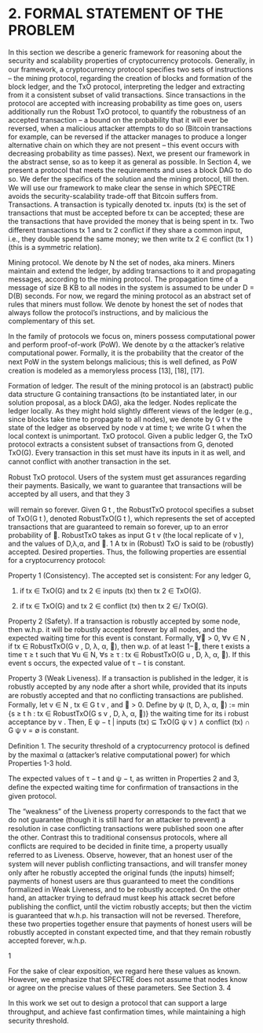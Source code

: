 # 2. FORMAL STATEMENT OF THE PROBLEM

In this section we describe a generic framework for reasoning about the security and scalability properties of cryptocurrency protocols. Generally, in our framework, a cryptocurrency protocol speciﬁes two sets of instructions – the mining protocol, regarding the creation of blocks and formation of the block ledger, and the TxO protocol, interpreting the ledger and extracting from it a consistent subset of valid transactions. Since transactions in the protocol are accepted with increasing probability as time goes on, users additionally run the Robust TxO protocol, to quantify the robustness of an accepted transaction – a bound on the probability that it will ever be reversed, when a malicious attacker attempts to do so (Bitcoin transactions for example, can be reversed if the attacker manages to produce a longer alternative chain on which they are not present – this event occurs with decreasing probability as time passes). Next, we present our framework in the abstract sense, so as to keep it as general as possible. In Section 4, we present a protocol that meets the requirements and uses a block DAG to do so. We defer the speciﬁcs of the solution and the mining protocol, till then. We will use our framework to make clear the sense in which SPECTRE avoids the security-scalability trade-off that Bitcoin suffers from. Transactions. A transaction is typically denoted tx. inputs (tx) is the set of transactions that must be accepted before tx can be accepted; these are the transactions that have provided the money that is being spent in tx. Two different transactions tx 1 and tx 2 conﬂict if they share a common input, i.e., they double spend the same money; we then write tx 2 ∈ conflict (tx 1 ) (this is a symmetric relation).

Mining protocol. We denote by N the set of nodes, aka miners. Miners maintain and extend the ledger, by adding transactions to it and propagating messages, according to the mining protocol. The propagation time of a message of size B KB to all nodes in the system is assumed to be under D = D(B) seconds. For now, we regard the mining protocol as an abstract set of rules that miners must follow. We denote by honest the set of nodes that always follow the protocol’s instructions, and by malicious the complementary of this set.

In the family of protocols we focus on, miners possess computational power and perform proof-of-work (PoW). We denote by α the attacker’s relative computational power. Formally, it is the probability that the creator of the next PoW in the system belongs malicious; this is well deﬁned, as PoW creation is modeled as a memoryless process [13], [18], [17].

Formation of ledger. The result of the mining protocol is an (abstract) public data structure G containing transactions (to be instantiated later, in our solution proposal, as a block DAG), aka the ledger. Nodes replicate the ledger locally. As they might hold slightly different views of the ledger (e.g., since blocks take time to propagate to all nodes), we denote by G t v the state of the ledger as observed by node v at time t; we write G t when the local context is unimportant. TxO protocol. Given a public ledger G, the TxO protocol extracts a consistent subset of transactions from G, denoted TxO(G). Every transaction in this set must have its inputs in it as well, and cannot conﬂict with another transaction in the set.

Robust TxO protocol. Users of the system must get assurances regarding their payments. Basically, we want to guarantee that transactions will be accepted by all users, and that they 3

will remain so forever. Given G t , the RobustTxO protocol speciﬁes a subset of TxO(G t ), denoted RobustTxO(G t ), which represents the set of accepted transactions that are guaranteed to remain so forever, up to an error probability of . RobustTxO takes as input G t v (the local replicate of v ), and the values of D,λ,α, and . 1 A tx in (Robust) TxO is said to be (robustly) accepted. Desired properties. Thus, the following properties are essential for a cryptocurrency protocol:

Property 1 (Consistency). The accepted set is consistent: For any ledger G,

1) if tx ∈ TxO(G) and tx 2 ∈ inputs (tx) then tx 2 ∈ TxO(G).

2) if tx ∈ TxO(G) and tx 2 ∈ conflict (tx) then tx 2 ∈/ TxO(G).

Property 2 (Safety). If a transaction is robustly accepted by some node, then w.h.p. it will be robustly accepted forever by all nodes, and the expected waiting time for this event is constant. Formally, ∀ > 0, ∀v ∈ N , if tx ∈ RobustTxO(G v , D, λ, α, ), then w.p. of at least 1−, there t exists a time τ ≥ t such that ∀u ∈ N, ∀s ≥ τ : tx ∈ RobustTxO(G u , D, λ, α, ). If this event s occurs, the expected value of τ − t is constant.

Property 3 (Weak Liveness). If a transaction is published in the ledger, it is robustly accepted by any node after a short while, provided that its inputs are robustly accepted and that no conﬂicting transactions are published. Formally, let v ∈ N , tx ∈ G t v , and  > 0. Deﬁne by ψ (t, D, λ, α, ) := min {s ≥ t h : tx ∈ RobustTxO(G s v , D, λ, α, )} the waiting time for its i robust acceptance by v . Then, E ψ − t | inputs (tx) ⊆ TxO(G ψ v ) ∧ conflict (tx) ∩ G ψ v = ∅ is constant.

Deﬁnition 1. The security threshold of a cryptocurrency protocol is deﬁned by the maximal α (attacker’s relative computational power) for which Properties 1-3 hold.

The expected values of τ − t and ψ − t, as written in Properties 2 and 3, deﬁne the expected waiting time for conﬁrmation of transactions in the given protocol.

The “weakness” of the Liveness property corresponds to the fact that we do not guarantee (though it is still hard for an attacker to prevent) a resolution in case conﬂicting transactions were published soon one after the other. Contrast this to traditional consensus protocols, where all conﬂicts are required to be decided in ﬁnite time, a property usually referred to as Liveness. Observe, however, that an honest user of the system will never publish conﬂicting transactions, and will transfer money only after he robustly accepted the original funds (the inputs) himself; payments of honest users are thus guaranteed to meet the conditions formalized in Weak Liveness, and to be robustly accepted. On the other hand, an attacker trying to defraud must keep his attack secret before publishing the conﬂict, until the victim robustly accepts; but then the victim is guaranteed that w.h.p. his transaction will not be reversed. Therefore, these two properties together ensure that payments of honest users will be robustly accepted in constant expected time, and that they remain robustly accepted forever, w.h.p.

1

For the sake of clear exposition, we regard here these values as known. However, we emphasize that SPECTRE does not assume that nodes know or agree on the precise values of these parameters. See Section 3. 4

In this work we set out to design a protocol that can support a large throughput, and achieve fast conﬁrmation times, while maintaining a high security threshold.
